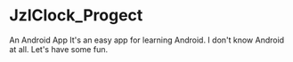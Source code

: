 # JzlClock_Progect
An Android App
It's an easy app for learning Android.
I don't know Android at all.
Let's have some fun.
